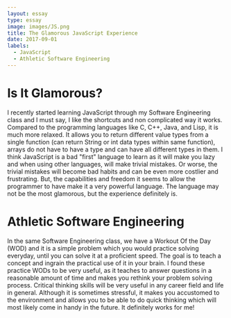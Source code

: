 ```yaml
---
layout: essay
type: essay
image: images/JS.png
title: The Glamorous JavaScript Experience
date: 2017-09-01
labels:
  - JavaScript
  - Athletic Software Engineering
---
```

# Is It Glamorous?
I recently started learning JavaScript through my Software Engineering class and I must say, I like
the shortcuts and non complicated way it works. Compared to the programming languages like C, C++, 
Java, and Lisp, it is much more relaxed. It allows you to return different value types from a single
function (can return String or int data types within same function), arrays do not have to have a type
and can have all different types in them. I think JavaScript is a bad "first" language to learn as it
will make you lazy and when using other languages, will make trivial mistakes. Or worse, the trivial
mistakes will become bad habits and can be even more costlier and frustrating. But, the capabilities
and freedom it seems to allow the programmer to have make it a very powerful language. The language 
may not be the most glamorous, but the experience definitely is. 

# Athletic Software Engineering
In the same Software Engineering class, we have a Workout Of the Day (WOD) and it is a simple problem
which you would practice solving everyday, until you can solve it at a proficient speed. The goal is 
to teach a concept and ingrain the practical use of it in your brain. I found these practice WODs to
be very useful, as it teaches to answer questions in a reasonable amount of time and makes you rethink
your problem solving process. Critical thinking skills will be very useful in any career field and life
in general. Although it is sometimes stressful, it makes you accustomed to the environment and allows 
you to be able to do quick thinking which will most likely come in handy in the future. It definitely
works for me!
